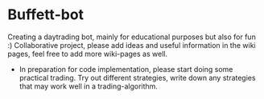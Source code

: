 # Buffett-bot

Creating a daytrading bot, mainly for educational purposes but also for fun :) 
Collaborative project, please add ideas and useful information in the wiki pages, feel free to add more wiki-pages as well. 

* In preparation for code implementation, please start doing some practical trading. Try out different strategies, write down any strategies that may work well in a trading-algorithm. 
